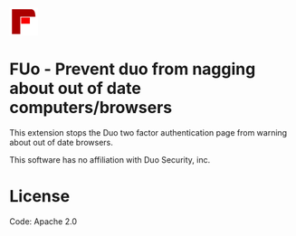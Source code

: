 <img src="logo.svg" alt="FUo logo" width="50" height="50" />

# FUo - Prevent duo from nagging about out of date computers/browsers
This extension stops the Duo two factor authentication page from warning about out of date browsers.

This software has no affiliation with Duo Security, inc.

# License
Code: Apache 2.0
